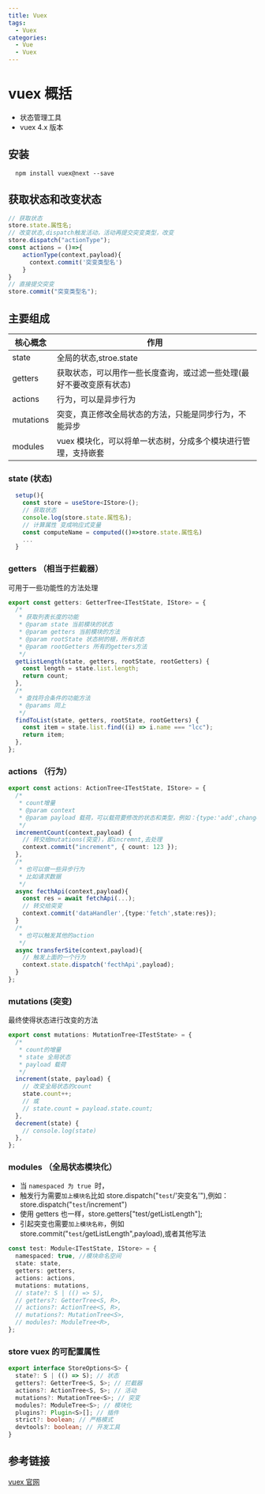 ```yaml
---
title: Vuex
tags:
  - Vuex
categories:
  - Vue
  - Vuex
---
```


# vuex 概括

- 状态管理工具
- vuex 4.x 版本

## 安装

```CLI
  npm install vuex@next --save
```

## 获取状态和改变状态

```ts
// 获取状态
store.state.属性名;
// 改变状态,dispatch触发活动，活动再提交突变类型，改变
store.dispatch("actionType");
const actions = ()=>{
    actionType(context,payload){
      context.commit('突变类型名')
    }
}
// 直接提交突变
store.commit("突变类型名");
```

## 主要组成

| 核心概念  | 作用                                                                 |
| --------- | -------------------------------------------------------------------- |
| state     | 全局的状态,stroe.state                                               |
| getters   | 获取状态，可以用作一些长度查询，或过滤一些处理(最好不要改变原有状态) |
| actions   | 行为，可以是异步行为                                                 |
| mutations | 突变，真正修改全局状态的方法，只能是同步行为，不能异步               |
| modules   | vuex 模块化，可以将单一状态树，分成多个模块进行管理，支持嵌套        |

### state (状态)

```ts
  setup(){
    const store = useStore<IStore>();
    // 获取状态
    console.log(store.state.属性名);
    // 计算属性 变成响应式变量
    const computeName = computed(()=>store.state.属性名)
    ...
  }
```

### getters （相当于拦截器）

可用于一些功能性的方法处理

```ts
export const getters: GetterTree<ITestState, IStore> = {
  /*
   * 获取列表长度的功能
   * @param state 当前模块的状态
   * @param getters 当前模块的方法
   * @param rootState 状态树的根，所有状态
   * @param rootGetters 所有的getters方法
   */
  getListLength(state, getters, rootState, rootGetters) {
    const length = state.list.length;
    return count;
  },
  /*
   * 查找符合条件的功能方法
   * @params 同上
   */
  findToList(state, getters, rootState, rootGetters) {
    const item = state.list.find((i) => i.name === "lcc");
    return item;
  },
};
```

### actions （行为）

```ts
export const actions: ActionTree<ITestState, IStore> = {
  /*
   * count增量
   * @param context
   * @param payload 载荷，可以载荷要修改的状态和类型，例如：{type:'add',changeState:{...}}
   */
  imcrementCount(context,payload) {
    // 转交给mutations(突变)，即incremnt,去处理
    context.commit("increment", { count: 123 });
  },
  /*
   * 也可以做一些异步行为
   * 比如请求数据
   */
  async fecthApi(context,payload){
    const res = await fetchApi(...);
    // 转交给突变
    context.commit('dataHandler',{type:'fetch',state:res});
  }
  /*
   * 也可以触发其他的action
   */
  async transferSite(context,payload){
    // 触发上面的一个行为
    context.state.dispatch('fecthApi',payload);
  }
};
```

### mutations (突变)

最终使得状态进行改变的方法

```ts
export const mutations: MutationTree<ITestState> = {
  /*
   * count的增量
   * state 全局状态
   * payload 载荷
   */
  increment(state, payload) {
    // 改变全局状态的count
    state.count++;
    // 或
    // state.count = payload.state.count;
  },
  decrement(state) {
    // console.log(state)
  },
};
```

### modules （全局状态模块化）

- 当 `namespaced 为 true `时，
- 触发行为需要`加上模块名`比如 store.dispatch("`test`/'突变名'"),例如：store.dispatch("`test`/increment")
- 使用 getters 也一样，store.getters["test/getListLength"];
- 引起突变也需要`加上模块名称`，例如 store.commit("`test`/getListLength",payload),或者其他写法

```ts
const test: Module<ITestState, IStore> = {
  namespaced: true, //模块命名空间
  state: state,
  getters: getters,
  actions: actions,
  mutations: mutations,
  // state?: S | (() => S),
  // getters?: GetterTree<S, R>,
  // actions?: ActionTree<S, R>,
  // mutations?: MutationTree<S>,
  // modules?: ModuleTree<R>,
};
```

### store vuex 的可配置属性

```ts
export interface StoreOptions<S> {
  state?: S | (() => S); // 状态
  getters?: GetterTree<S, S>; // 拦截器
  actions?: ActionTree<S, S>; // 活动
  mutations?: MutationTree<S>; // 突变
  modules?: ModuleTree<S>; // 模块化
  plugins?: Plugin<S>[]; // 插件
  strict?: boolean; // 严格模式
  devtools?: boolean; // 开发工具
}
```

## 参考链接

[vuex 官网](https://vuex.vuejs.org/)
